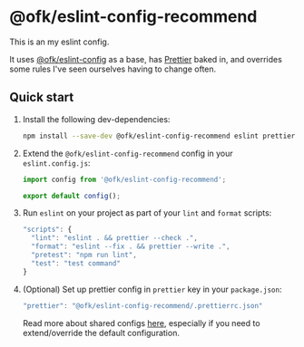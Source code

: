 # @ofk/eslint-config-recommend

This is an my eslint config.

It uses [@ofk/eslint-config](https://github.com/ofk/eslint-config) as a base, has [Prettier](https://prettier.io/) baked in, and overrides some rules I've seen ourselves having to change often.

## Quick start

1. Install the following dev-dependencies:

   ```sh
   npm install --save-dev @ofk/eslint-config-recommend eslint prettier typescript
   ```

2. Extend the `@ofk/eslint-config-recommend` config in your `eslint.config.js`:

   ```js
   import config from '@ofk/eslint-config-recommend';

   export default config();
   ```

3. Run `eslint` on your project as part of your `lint` and `format` scripts:

   ```js
   "scripts": {
     "lint": "eslint . && prettier --check .",
     "format": "eslint --fix . && prettier --write .",
     "pretest": "npm run lint",
     "test": "test command"
   }
   ```

4. (Optional) Set up prettier config in `prettier` key in your `package.json`:

   ```js
   "prettier": "@ofk/eslint-config-recommend/.prettierrc.json"
   ```

   Read more about shared configs [here](https://prettier.io/blog/2019/04/12/1.17.0.html#config), especially if you need to extend/override the default configuration.

